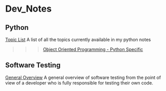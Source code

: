# Dev_Notes

## Python
[Topic List](https://github.com/AmeliaMaier/Dev_Notes/blob/master/Python_README.md)
A list of all the topics currently available in my python notes
>>>[Object Oriented Programming - Python Specific](https://github.com/AmeliaMaier/Dev_Notes/blob/master/OOP_Python.md) 


## Software Testing
[General Overview](https://github.com/AmeliaMaier/Dev_Notes/blob/master/Software_Testing_General.md)
A general overview of software testing from the point of view of a developer who is fully responsible for testing their own code.

